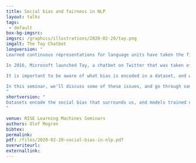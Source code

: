 ```yaml
---
title: Social bias and fairness in NLP
layout: talks
tags:
 - default
box-bg-imgsrc: 
imgsrc: /graphics/illustrations/2020-02-20/tay.png
imgalt: The Tay Chatbot
longversion: "
Learned continuous representations for language units have taken the field by storm. It was the first trembling steps of making neural networks useful for natural language processing (NLP), and promised a future where representations could embed more semantical context and empower downstream solutions. NLP has now seen some of the progress that previously happened in image processing: the availability of increased computing power and the development of algorithms have allowed people to train larger models that perform better than ever. Such models also make it possible to use transfer learning for language tasks, thus leveraging large widely available datasets.

In 2016, Microsoft launched Tay, a chatbot on Twitter that was taken offline 16 hours later because of its racist and offensive tweets. The same year, Bolukbasi, et.al., presented their paper \"Man is to Computer Programmer as Woman is to Homemaker? Debiasing Word Embeddings\", shedding lights on some of the gender bias that was available in trained word embeddings at the time. Datasets obviously encode the social bias that surrounds us, and models trained on that data may expose the bias in their decisions. In some situations however, it may be desirable to limit the dependencies on certain attributes in the data.

It is important to be aware of what bias is encoded in a dataset, and what features a machine learning system is basing its predictions on. Sometimes, it may also be important to be able to control what the predictions depend on. To this end, some solutions have been proposed to limit the expression of social bias in NLP systems. These include techniques such as data augmentation and representation calibration. Similar approaches may also be relevant for privacy and disentangled representations.

In this seminar, we'll discuss some of these issues, and go through some of the solutions that have been proposed recently.
"
shortversion: "
Datasets encode the social bias that surrounds us, and models trained on that data may expose the bias in their decisions. In some situations it may be desirable to limit the dependencies on certain attributes in the data.
"

venue: RISE Learning Machines Seminars
authors: Olof Mogren
bibtex: 
permalink:
pdf: /files/2020-02-20-social-bias-in-nlp.pdf
overwriteurl: 
externallink: 
---
```

